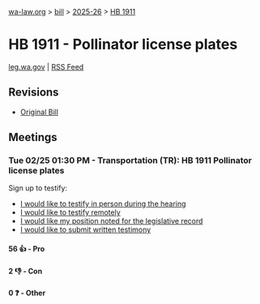 [wa-law.org](/) > [bill](/bill/) > [2025-26](/bill/2025-26/) > [HB 1911](/bill/2025-26/hb/1911/)

# HB 1911 - Pollinator license plates
[leg.wa.gov](https://app.leg.wa.gov/billsummary?BillNumber=1911&Year=2025&Initiative=false) | [RSS Feed](./rss.xml)

## Revisions
* [Original Bill](1/)

## Meetings
### Tue 02/25 01:30 PM - Transportation (TR): HB 1911 Pollinator license plates
Sign up to testify:
* [I would like to testify in person during the hearing](https://app.leg.wa.gov/csi/Testifier/Add?chamber=House&mId=32902&aId=164710&caId=26088&tId=1)
* [I would like to testify remotely](https://app.leg.wa.gov/csi/Testifier/Add?chamber=House&mId=32902&aId=164710&caId=26088&tId=2)
* [I would like my position noted for the legislative record](https://app.leg.wa.gov/csi/Testifier/Add?chamber=House&mId=32902&aId=164710&caId=26088&tId=3)
* [I would like to submit written testimony](https://app.leg.wa.gov/csi/Testifier/Add?chamber=House&mId=32902&aId=164710&caId=26088&tId=4)

#### 56 👍 - Pro

#### 2 👎 - Con

#### 0 ❓ - Other

